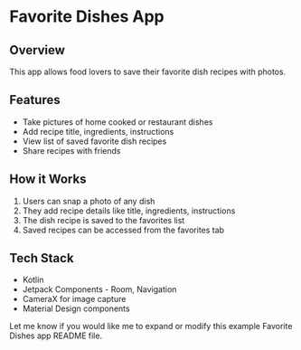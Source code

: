 <h1>Favorite Dishes App</h1>

<h2>Overview</h2>

<p>This app allows food lovers to save their favorite dish recipes with photos.</p>

<h2>Features</h2>

<ul>
  <li>Take pictures of home cooked or restaurant dishes</li>
  <li>Add recipe title, ingredients, instructions</li>
  <li>View list of saved favorite dish recipes</li>
  <li>Share recipes with friends</li>
</ul>

<h2>How it Works</h2>

<ol>
  <li>Users can snap a photo of any dish</li>
  <li>They add recipe details like title, ingredients, instructions</li>
  <li>The dish recipe is saved to the favorites list</li>
  <li>Saved recipes can be accessed from the favorites tab</li>
</ol>

<h2>Tech Stack</h2>

<ul>
  <li>Kotlin</li>
  <li>Jetpack Components - Room, Navigation</li>
  <li>CameraX for image capture</li>
  <li>Material Design components</li>
</ul>

Let me know if you would like me to expand or modify this example Favorite Dishes app README file.
